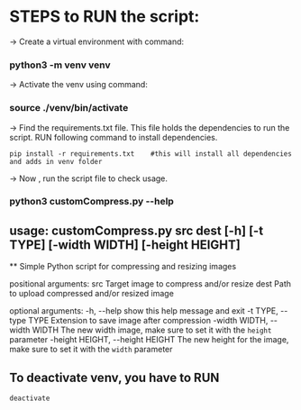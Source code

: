 
# STEPS to RUN the script:

-> Create a virtual environment with command:
###    python3 -m venv venv     

-> Activate the venv using command:
###    source ./venv/bin/activate    

-> Find the requirements.txt file. This file holds the dependencies to run the script. RUN following command to install  dependencies.

    pip install -r requirements.txt    #this will install all dependencies and adds in venv folder

-> Now , run the script file to check usage.
###    python3 customCompress.py --help


## usage: customCompress.py  src dest [-h] [-t TYPE] [-width WIDTH] [-height HEIGHT]
                        

** Simple Python script for compressing and resizing images

positional arguments:
  src                   Target image to compress and/or resize
  dest                  Path to upload compressed and/or resized image

optional arguments:
  -h, --help            show this help message and exit
  -t TYPE, --type TYPE  Extension to save image after compression
  -width WIDTH, --width WIDTH
            The new width image, make sure to set it with the
            `height` parameter
  -height HEIGHT, --height HEIGHT
            The new height for the image, make sure to set it with
            the `width` parameter



## To deactivate venv, you have to RUN
    deactivate